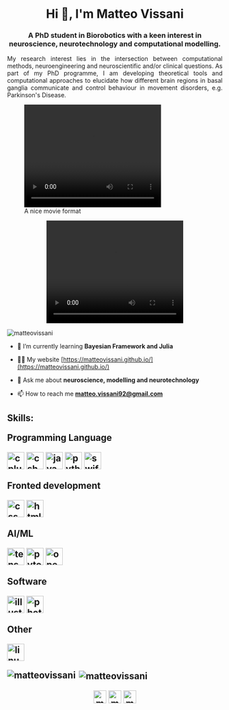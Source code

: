 <h1 align="center">Hi 👋, I'm Matteo Vissani</h1>
<h3 align="center">A PhD student in Biorobotics with a keen interest in neuroscience, neurotechnology and computational modelling.</h3>
<p align = "justify"> My research interest lies in the intersection between computational methods, neuroengineering and neuroscientific and/or clinical questions. As part of my PhD programme, I am developing theoretical tools and computational approaches to elucidate how different brain regions in basal ganglia communicate and control behaviour in movement disorders, e.g. Parkinson's Disease.</p>

<figure class="large">
        <video width="320" height="240" autoplay controls loop="loop">
           <source src=https://github.com/MatteoVissani/MatteoVissani.github.io/tree/master/assets/css/images/video_dbs.mp4"type="video/mp4" />
       </video>
<figcaption>A nice movie format</figcaption>
</figure>

<p align="center"> <video width="320" height="240" controls> <source src="https://github.com/MatteoVissani/MatteoVissani.github.io/tree/master/assets/css/images/video_dbs.mp4" type="video/mp4"></video></p>
  
  
<p align="left"> <img src="https://komarev.com/ghpvc/?username=matteovissani" alt="matteovissani" /> </p>

- 🌱 I’m currently learning **Bayesian Framework and Julia**

- 👨‍💻 My website [https://matteovissani.github.io/](https://matteovissani.github.io/)

- 💬 Ask me about **neuroscience, modelling and neurotechnology**

- 📫 How to reach me **matteo.vissani92@gmail.com**

<h2 align="left"> Skills:
  
<p align="left"> Programming Language </p>

<p align="left"> <img src="https://devicons.github.io/devicon/devicon.git/icons/cplusplus/cplusplus-original.svg" alt="cplusplus" width="40" height="40"/> <img src="https://devicons.github.io/devicon/devicon.git/icons/csharp/csharp-original.svg" alt="csharp" width="40" height="40"/> <img  
src="https://devicons.github.io/devicon/devicon.git/icons/java/java-original-wordmark.svg" alt="java" width="40" height="40"/> <img 
src="https://devicons.github.io/devicon/devicon.git/icons/python/python-original.svg" alt="python" width="40" height="40"/> <img 
src="https://devicons.github.io/devicon/devicon.git/icons/swift/swift-original-wordmark.svg" alt="swift" width="40" height="40"/> </p>

<p align="left"> Fronted development </p>

<p align="left"> <img src="https://devicons.github.io/devicon/devicon.git/icons/css3/css3-original-wordmark.svg" alt="css3" width="40" height="40"/> <img 
src="https://devicons.github.io/devicon/devicon.git/icons/html5/html5-original-wordmark.svg" alt="html5" width="40" height="40"/> </p>

<p align="left"> AI/ML </p>

<p align="left"> <img src="https://www.vectorlogo.zone/logos/tensorflow/tensorflow-icon.svg" alt="tensorflow" width="40" height="40"/> <img
src="https://www.vectorlogo.zone/logos/pytorch/pytorch-icon.svg" alt="pytorch" width="40" height="40"/> <img 
src="https://www.vectorlogo.zone/logos/opencv/opencv-icon.svg" alt="opencv" width="40" height="40"/></p>
                                                                                                             
<p align="left"> Software </p>

<p align="left"> <img src="https://www.vectorlogo.zone/logos/adobe_illustrator/adobe_illustrator-icon.svg" alt="illustrator" width="40" height="40"/> <img 
src="https://devicons.github.io/devicon/devicon.git/icons/photoshop/photoshop-plain.svg" alt="photoshop" width="40" height="40"/></p>

<p align="left"> Other </p>
<p align="left"> <img src="https://devicons.github.io/devicon/devicon.git/icons/linux/linux-original.svg" alt="linux" width="40" height="40"/> </p>

<p><img align="left" src="https://github-readme-stats.vercel.app/api/top-langs/?username=matteovissani&layout=compact&hide=html" alt="matteovissani" /></p>

<p>&nbsp;<img align="center" src="https://github-readme-stats.vercel.app/api?username=matteovissani&show_icons=true&theme=radical" alt="matteovissani" /></p>

<p align="center">
<a href="https://twitter.com/matteovissani92" target="blank"><img align="center" src="https://cdn.jsdelivr.net/npm/simple-icons@3.0.1/icons/twitter.svg" alt="matteovissani92" height="30" width="30" /></a>
<a href="https://linkedin.com/in/matteo-vissani" target="blank"><img align="center" src="https://cdn.jsdelivr.net/npm/simple-icons@3.0.1/icons/linkedin.svg" alt="matteo-vissani" height="30" width="30" /></a>
<a href="https://scholar.google.it/citations?user=xYmTzVQAAAAJ&hl=it" target="blank"><img align="center" src="https://cdn.jsdelivr.net/npm/simple-icons@3.0.1/icons/googlescholar.svg" alt="matteo-vissani" height="30" width="30" /></a>
</p>
